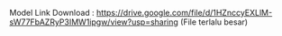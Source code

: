 Model Link Download : https://drive.google.com/file/d/1HZnccyEXLlM-sW77FbAZRyP3IMW1ipgw/view?usp=sharing
(File terlalu besar)